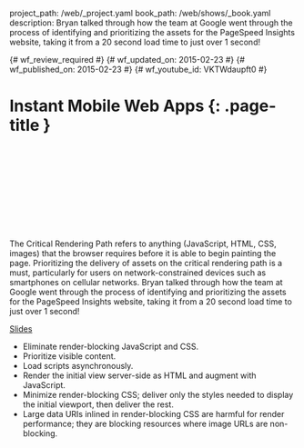 project_path: /web/_project.yaml
book_path: /web/shows/_book.yaml
description: Bryan talked through how the team at Google went through the process of identifying and prioritizing the assets for the PageSpeed Insights website, taking it from a 20 second load time to just over 1 second!

{# wf_review_required #}
{# wf_updated_on: 2015-02-23 #}
{# wf_published_on: 2015-02-23 #}
{# wf_youtube_id: VKTWdaupft0 #}

# Instant Mobile Web Apps {: .page-title }


<div class="video-wrapper">
  <iframe class="devsite-embedded-youtube-video" data-video-id="VKTWdaupft0"
          data-autohide="1" data-showinfo="0" frameborder="0" allowfullscreen>
  </iframe>
</div>


The Critical Rendering Path refers to anything (JavaScript, HTML, CSS, images) that the browser requires before it is able to begin painting the page. Prioritizing the delivery of assets on the critical rendering path is a must, particularly for users on network-constrained devices such as smartphones on cellular networks. Bryan talked through how the team at Google went through the process of identifying and prioritizing the assets for the PageSpeed Insights website, taking it from a 20 second load time to just over 1 second!

[Slides](https://docs.google.com/a/google.com/presentation/d/1z49qp03iXAJIkbXaMtCmWW_Pnnq-MzXGW139Xw8-paM/edit#slide=id.g1764b26cd_043)

+ Eliminate render-blocking JavaScript and CSS.
+ Prioritize visible content.
+ Load scripts asynchronously.
+ Render the initial view server-side as HTML and augment with JavaScript.
+ Minimize render-blocking CSS; deliver only the styles needed to display the initial viewport, then deliver the rest.
+ Large data URIs inlined in render-blocking CSS are harmful for render performance; they are blocking resources where image URLs are non-blocking.
